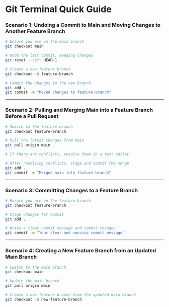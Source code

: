# Git Terminal Quick Guide

### **Scenario 1: Undoing a Commit to Main and Moving Changes to Another Feature Branch**

```bash
# Ensure you are on the main branch
git checkout main

# Undo the last commit, keeping changes
git reset --soft HEAD~1

# Create a new feature branch
git checkout -b feature-branch

# Commit the changes to the new branch
git add .
git commit -m "Moved changes to feature-branch"
```

---

### **Scenario 2: Pulling and Merging Main into a Feature Branch Before a Pull Request**

```bash
# Switch to the feature branch
git checkout feature-branch

# Pull the latest changes from main
git pull origin main

# If there are conflicts, resolve them in a text editor

# After resolving conflicts, stage and commit the merge
git add .
git commit -m "Merged main into feature-branch"
```

---

### **Scenario 3: Committing Changes to a Feature Branch**

```bash
# Ensure you are on the feature branch
git checkout feature-branch

# Stage changes for commit
git add .

# Write a clear commit message and commit changes
git commit -m "Your clear and concise commit message"
```

---

### **Scenario 4: Creating a New Feature Branch from an Updated Main Branch**

```bash
# Switch to the main branch
git checkout main

# Update the main branch
git pull origin main

# Create a new feature branch from the updated main branch
git checkout -b new-feature-branch
```
